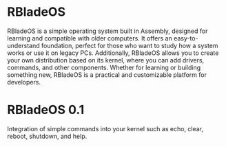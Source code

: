 # RBladeOS

RBladeOS is a simple operating system built in Assembly, designed for learning and compatible with older computers. It offers an easy-to-understand foundation, perfect for those who want to study how a system works or use it on legacy PCs. Additionally, RBladeOS allows you to create your own distribution based on its kernel, where you can add drivers, commands, and other components. Whether for learning or building something new, RBladeOS is a practical and customizable platform for developers.

# RBladeOS 0.1

Integration of simple commands into your kernel such as echo, clear, reboot, shutdown, and help. 

